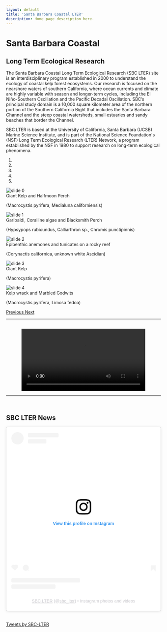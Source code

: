 ```yaml
---
layout: default
title: 'Santa Barbara Coastal LTER'
description: Home page description here.
---
```

<style>
@media(min-width: 1250px) {
  #home-nav img {
    height: 100px !important;
    margin-top: -50px !important;
    margin-left: 20px;
  }
}
</style>

<script>
window.setTimeout(function(){
    $(".twitter-timeline").contents().find(".timeline-Tweet-text").css("font-size","15");
}, 1000);
</script>

<div id="main-container">

<div class="container-fluid">

<!-- how to set cols: pages can vary the col widths; for full-width total should = 12. 
    if you don't specify width, cols will be split evenly over the viewport
	     col-md scales up (med to large desktops), and automatically stacks on phones and tablets (within the row). -->

<div class="row mt-4">
<div class="col-md">
        <h1>Santa Barbara Coastal </h1>
            <h2>Long Term Ecological Research</h2>

<p class="mt-4">The Santa Barbara Coastal Long Term Ecological Research (SBC LTER) site is an interdisciplinary 
     program established in 2000 to understand the ecology of coastal kelp forest ecosystems. Our research is 
     focused on the nearshore waters of southern California, where ocean currents and climate are highly 
     variable with season and longer-term cycles, including the El Niño-Southern Oscillation and the Pacific 
     Decadal Oscillation. SBC’s principal study domain is a 10,000 square kilometer area of the northern 
     portion of the Southern California Bight that includes the Santa Barbara Channel and the steep coastal 
     watersheds, small estuaries and sandy beaches that border the Channel.</p> 

<p>SBC LTER is based at the University of California, Santa Barbara (UCSB) Marine Science Institute, 
        and is part of the National Science Foundation's (NSF) Long Term Ecological Research (LTER) Network, 
        a program established by the NSF in 1980 to support research on long-term ecological phenomena.</p>

</div>

<div class="col-md">
<div id="carouselExampleIndicators" class="carousel slide" data-ride="carousel">
  <ol class="carousel-indicators">
    <li data-target="#carouselExampleIndicators" data-slide-to="0" class="active"></li>
    <li data-target="#carouselExampleIndicators" data-slide-to="1"></li>
    <li data-target="#carouselExampleIndicators" data-slide-to="2"></li>
    <li data-target="#carouselExampleIndicators" data-slide-to="3"></li>
    <li data-target="#carouselExampleIndicators" data-slide-to="4"></li>
  </ol>
  <div class="carousel-inner">
    <div class="carousel-item active">
      <img class="d-block w-100" src="/assets/img/0096_1000px.jpg" alt="slide 0">
      <div class="carousel-caption d-none d-md-block">
        <div class="title">Giant Kelp and Halfmoon Perch</div>
        <p class="subtitle font-italic">(Macrocystis pyrifera, Medialuna californiensis)</p>
      </div>
     </div>
     <div class="carousel-item">
      <img class="d-block w-100" src="/assets/img/0573_1000px.jpg" alt="slide 1">
      <div class="carousel-caption d-none d-md-block">
        <div class="title">Garibaldi, Coralline algae and Blacksmith Perch</div>
        <p class="subtitle font-italic">(Hypsypops rubicundus, Calliarthron sp., Chromis punctipinnis)</p>
      </div>
    </div>
    <div class="carousel-item">
      <img class="d-block w-100" src="/assets/img/rocky_reef_scdi_1000.jpg" alt="slide 2">
      <div class="carousel-caption d-none d-md-block">
        <div class="title">Epibenthic anemones and tunicates on a rocky reef</div>
        <p class="subtitle font-italic">(Corynactis californica, unknown white Ascidian)</p>
      </div>
    </div>
    <div class="carousel-item">
      <img class="d-block w-100" src="/assets/img/1495_1000px.jpg" alt="slide 3">
      <div class="carousel-caption d-none d-md-block">
        <div class="title">Giant Kelp</div>
        <p class="subtitle font-italic">(Macrocystis pyrifera)</p>
      </div>
    </div>
   <div class="carousel-item">
      <img class="d-block w-100" src="/assets/img/1304_1000px.jpg" alt="slide 4">
      <div class="carousel-caption d-none d-md-block">
        <div class="title">Kelp wrack and Marbled Godwits</div>
        <p class="subtitle font-italic">(Macrocystis pyrifera, Limosa fedoa)</p>
      </div>
    </div>
  </div>
  <a class="carousel-control-prev" href="#carouselExampleIndicators" role="button" data-slide="prev">
    <span class="carousel-control-prev-icon" aria-hidden="true"></span>
    <span class="sr-only">Previous</span>
  </a>
  <a class="carousel-control-next" href="#carouselExampleIndicators" role="button" data-slide="next">
    <span class="carousel-control-next-icon" aria-hidden="true"></span>
    <span class="sr-only">Next</span>
  </a>
</div>

</div>
</div>

<hr>
<br>

<center>
<video style='width: 80%' controls>
  <source src="https://sbclter.msi.ucsb.edu/external/Documents/SBCLTER_videos/SBC%20LTER%20Overview-Final.mp4" type="video/mp4">
</video>
</center>
<hr>
<br>


<h2>SBC LTER News</h2>
<div class='container'>
<blockquote class="instagram-media" data-instgrm-permalink="https://www.instagram.com/sbc_lter/?utm_source=ig_embed&amp;utm_campaign=loading" data-instgrm-version="14" style=" background:#FFF; border:0; border-radius:3px; box-shadow:0 0 1px 0 rgba(0,0,0,0.5),0 1px 10px 0 rgba(0,0,0,0.15); margin: 1px; min-width:326px; padding:0; width:99.375%; width:-webkit-calc(100% - 2px); width:calc(100% - 2px);"><div style="padding:16px;"> <a href="https://www.instagram.com/sbc_lter/?utm_source=ig_embed&amp;utm_campaign=loading" style=" background:#FFFFFF; line-height:0; padding:0 0; text-align:center; text-decoration:none; width:100%;" target="_blank"> <div style=" display: flex; flex-direction: row; align-items: center;"> <div style="background-color: #F4F4F4; border-radius: 50%; flex-grow: 0; height: 40px; margin-right: 14px; width: 40px;"></div> <div style="display: flex; flex-direction: column; flex-grow: 1; justify-content: center;"> <div style=" background-color: #F4F4F4; border-radius: 4px; flex-grow: 0; height: 14px; margin-bottom: 6px; width: 100px;"></div> <div style=" background-color: #F4F4F4; border-radius: 4px; flex-grow: 0; height: 14px; width: 60px;"></div></div></div><div style="padding: 19% 0;"></div> <div style="display:block; height:50px; margin:0 auto 12px; width:50px;"><svg width="50px" height="50px" viewBox="0 0 60 60" version="1.1" xmlns="https://www.w3.org/2000/svg" xmlns:xlink="https://www.w3.org/1999/xlink"><g stroke="none" stroke-width="1" fill="none" fill-rule="evenodd"><g transform="translate(-511.000000, -20.000000)" fill="#000000"><g><path d="M556.869,30.41 C554.814,30.41 553.148,32.076 553.148,34.131 C553.148,36.186 554.814,37.852 556.869,37.852 C558.924,37.852 560.59,36.186 560.59,34.131 C560.59,32.076 558.924,30.41 556.869,30.41 M541,60.657 C535.114,60.657 530.342,55.887 530.342,50 C530.342,44.114 535.114,39.342 541,39.342 C546.887,39.342 551.658,44.114 551.658,50 C551.658,55.887 546.887,60.657 541,60.657 M541,33.886 C532.1,33.886 524.886,41.1 524.886,50 C524.886,58.899 532.1,66.113 541,66.113 C549.9,66.113 557.115,58.899 557.115,50 C557.115,41.1 549.9,33.886 541,33.886 M565.378,62.101 C565.244,65.022 564.756,66.606 564.346,67.663 C563.803,69.06 563.154,70.057 562.106,71.106 C561.058,72.155 560.06,72.803 558.662,73.347 C557.607,73.757 556.021,74.244 553.102,74.378 C549.944,74.521 548.997,74.552 541,74.552 C533.003,74.552 532.056,74.521 528.898,74.378 C525.979,74.244 524.393,73.757 523.338,73.347 C521.94,72.803 520.942,72.155 519.894,71.106 C518.846,70.057 518.197,69.06 517.654,67.663 C517.244,66.606 516.755,65.022 516.623,62.101 C516.479,58.943 516.448,57.996 516.448,50 C516.448,42.003 516.479,41.056 516.623,37.899 C516.755,34.978 517.244,33.391 517.654,32.338 C518.197,30.938 518.846,29.942 519.894,28.894 C520.942,27.846 521.94,27.196 523.338,26.654 C524.393,26.244 525.979,25.756 528.898,25.623 C532.057,25.479 533.004,25.448 541,25.448 C548.997,25.448 549.943,25.479 553.102,25.623 C556.021,25.756 557.607,26.244 558.662,26.654 C560.06,27.196 561.058,27.846 562.106,28.894 C563.154,29.942 563.803,30.938 564.346,32.338 C564.756,33.391 565.244,34.978 565.378,37.899 C565.522,41.056 565.552,42.003 565.552,50 C565.552,57.996 565.522,58.943 565.378,62.101 M570.82,37.631 C570.674,34.438 570.167,32.258 569.425,30.349 C568.659,28.377 567.633,26.702 565.965,25.035 C564.297,23.368 562.623,22.342 560.652,21.575 C558.743,20.834 556.562,20.326 553.369,20.18 C550.169,20.033 549.148,20 541,20 C532.853,20 531.831,20.033 528.631,20.18 C525.438,20.326 523.257,20.834 521.349,21.575 C519.376,22.342 517.703,23.368 516.035,25.035 C514.368,26.702 513.342,28.377 512.574,30.349 C511.834,32.258 511.326,34.438 511.181,37.631 C511.035,40.831 511,41.851 511,50 C511,58.147 511.035,59.17 511.181,62.369 C511.326,65.562 511.834,67.743 512.574,69.651 C513.342,71.625 514.368,73.296 516.035,74.965 C517.703,76.634 519.376,77.658 521.349,78.425 C523.257,79.167 525.438,79.673 528.631,79.82 C531.831,79.965 532.853,80.001 541,80.001 C549.148,80.001 550.169,79.965 553.369,79.82 C556.562,79.673 558.743,79.167 560.652,78.425 C562.623,77.658 564.297,76.634 565.965,74.965 C567.633,73.296 568.659,71.625 569.425,69.651 C570.167,67.743 570.674,65.562 570.82,62.369 C570.966,59.17 571,58.147 571,50 C571,41.851 570.966,40.831 570.82,37.631"></path></g></g></g></svg></div><div style="padding-top: 8px;"> <div style=" color:#3897f0; font-family:Arial,sans-serif; font-size:14px; font-style:normal; font-weight:550; line-height:18px;">View this profile on Instagram</div></div><div style="padding: 12.5% 0;"></div> <div style="display: flex; flex-direction: row; margin-bottom: 14px; align-items: center;"><div> <div style="background-color: #F4F4F4; border-radius: 50%; height: 12.5px; width: 12.5px; transform: translateX(0px) translateY(7px);"></div> <div style="background-color: #F4F4F4; height: 12.5px; transform: rotate(-45deg) translateX(3px) translateY(1px); width: 12.5px; flex-grow: 0; margin-right: 14px; margin-left: 2px;"></div> <div style="background-color: #F4F4F4; border-radius: 50%; height: 12.5px; width: 12.5px; transform: translateX(9px) translateY(-18px);"></div></div><div style="margin-left: 8px;"> <div style=" background-color: #F4F4F4; border-radius: 50%; flex-grow: 0; height: 20px; width: 20px;"></div> <div style=" width: 0; height: 0; border-top: 2px solid transparent; border-left: 6px solid #f4f4f4; border-bottom: 2px solid transparent; transform: translateX(16px) translateY(-4px) rotate(30deg)"></div></div><div style="margin-left: auto;"> <div style=" width: 0px; border-top: 8px solid #F4F4F4; border-right: 8px solid transparent; transform: translateY(16px);"></div> <div style=" background-color: #F4F4F4; flex-grow: 0; height: 12px; width: 16px; transform: translateY(-4px);"></div> <div style=" width: 0; height: 0; border-top: 8px solid #F4F4F4; border-left: 8px solid transparent; transform: translateY(-4px) translateX(8px);"></div></div></div> <div style="display: flex; flex-direction: column; flex-grow: 1; justify-content: center; margin-bottom: 24px;"> <div style=" background-color: #F4F4F4; border-radius: 4px; flex-grow: 0; height: 14px; margin-bottom: 6px; width: 224px;"></div> <div style=" background-color: #F4F4F4; border-radius: 4px; flex-grow: 0; height: 14px; width: 144px;"></div></div></a><p style=" color:#c9c8cd; font-family:Arial,sans-serif; font-size:14px; line-height:17px; margin-bottom:0; margin-top:8px; overflow:hidden; padding:8px 0 7px; text-align:center; text-overflow:ellipsis; white-space:nowrap;"><a href="https://www.instagram.com/sbc_lter/?utm_source=ig_embed&amp;utm_campaign=loading" style=" color:#c9c8cd; font-family:Arial,sans-serif; font-size:14px; font-style:normal; font-weight:normal; line-height:17px;" target="_blank">SBC LTER</a> (@<a href="https://www.instagram.com/sbc_lter/?utm_source=ig_embed&amp;utm_campaign=loading" style=" color:#c9c8cd; font-family:Arial,sans-serif; font-size:14px; font-style:normal; font-weight:normal; line-height:17px;" target="_blank">sbc_lter</a>) • Instagram photos and videos</p></div></blockquote> <script async src="//www.instagram.com/embed.js"></script>
</div>
<br>

<br>
<div class='container'>
<a class="twitter-timeline" data-height = 650 data-theme="light" href="https://twitter.com/LterSbc?ref_src=twsrc%5Etfw">Tweets by SBC-LTER</a> <script async src="https://platform.twitter.com/widgets.js" charset="utf-8"></script>

</div>

</div>
</div>

